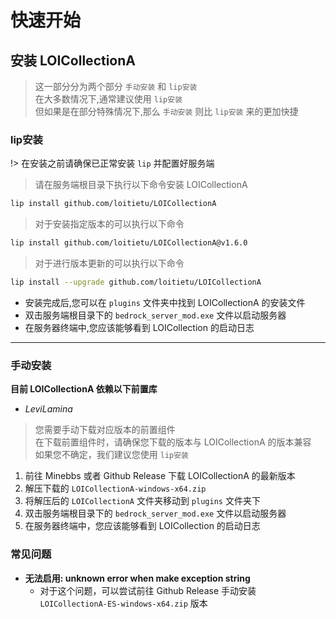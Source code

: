 # 快速开始

## 安装 LOICollectionA
> 这一部分分为两个部分 `手动安装` 和 `lip安装`  
> 在大多数情况下,通常建议使用 `lip安装`  
> 但如果是在部分特殊情况下,那么 `手动安装` 则比 `lip安装` 来的更加快捷

### lip安装
!> 在安装之前请确保已正常安装 `lip` 并配置好服务端
> 请在服务端根目录下执行以下命令安装 LOICollectionA
```bash
lip install github.com/loitietu/LOICollectionA
```

> 对于安装指定版本的可以执行以下命令
```bash
lip install github.com/loitietu/LOICollectionA@v1.6.0
```

> 对于进行版本更新的可以执行以下命令
```bash
lip install --upgrade github.com/loitietu/LOICollectionA
```

- 安装完成后,您可以在 `plugins` 文件夹中找到 LOICollectionA 的安装文件
- 双击服务端根目录下的 `bedrock_server_mod.exe` 文件以启动服务器
- 在服务器终端中,您应该能够看到 LOICollection 的启动日志

---

### 手动安装
**目前 LOICollectionA 依赖以下前置库**
 - *LeviLamina*

> 您需要手动下载对应版本的前置组件  
> 在下载前置组件时，请确保您下载的版本与 LOICollectionA 的版本兼容  
> 如果您不确定，我们建议您使用 `lip安装`

1. 前往 Minebbs 或者 Github Release 下载 LOICollectionA 的最新版本
2. 解压下载的 `LOICollectionA-windows-x64.zip`
3. 将解压后的 `LOICollectionA` 文件夹移动到 `plugins` 文件夹下
4. 双击服务端根目录下的 `bedrock_server_mod.exe` 文件以启动服务器
5. 在服务器终端中，您应该能够看到 LOICollection 的启动日志

### 常见问题
- **无法启用: unknown error when make exception string**
  - 对于这个问题，可以尝试前往 Github Release 手动安装 `LOICollectionA-ES-windows-x64.zip` 版本
